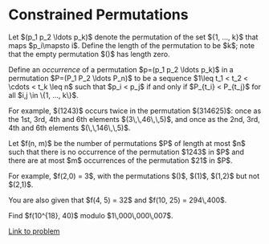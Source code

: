 # Constrained Permutations

<p>Let $(p_1 p_2 \ldots p_k)$ denote the permutation of the set ${1, ..., k}$ that maps $p_i\mapsto i$. Define the length of the permutation to be $k$; note that the empty permutation $()$ has length zero.</p>

<p>Define an <i>occurrence</i> of a permutation $p=(p_1 p_2 \ldots p_k)$ in a permutation $P=(P_1 P_2 \ldots P_n)$ to be a sequence $1\leq t_1 &lt; t_2 &lt; \cdots &lt; t_k \leq n$ such that $p_i &lt; p_j$ if and only if $P_{t_i} &lt; P_{t_j}$ for all $i,j \in \{1, ..., k\}$.</p>

<p>For example, $(1243)$ occurs twice in the permutation $(314625)$: once as the 1st, 3rd, 4th and 6th elements $(3\,\,46\,\,5)$, and once as the 2nd, 3rd, 4th and 6th elements $(\,\,146\,\,5)$.</p>

<p>Let $f(n, m)$ be the number of permutations $P$ of length at most $n$ such that there is no occurrence of the permutation $1243$ in $P$ and there are at most $m$ occurrences of the permutation $21$ in $P$.</p>

<p>For example, $f(2,0) = 3$, with the permutations $()$, $(1)$, $(1,2)$ but not $(2,1)$.</p>

<p>You are also given that $f(4, 5) = 32$ and $f(10, 25) = 294\,400$.</p>

<p>Find $f(10^{18}, 40)$ modulo $1\,000\,000\,007$.</p>


[Link to problem](https://projecteuler.net/problem=631)
